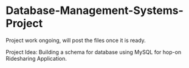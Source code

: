 # Database-Management-Systems-Project

Project work ongoing, will post the files once it is ready.

Project Idea:
Building a schema for database using MySQL for hop-on Ridesharing Application.
